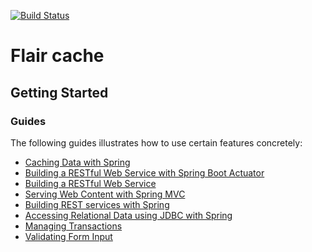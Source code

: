 [![Build Status](https://dev.azure.com/VizCentric/Flair%20BI/_apis/build/status/viz-centric.flair-cache?branchName=master)](https://dev.azure.com/VizCentric/Flair%20BI/_build/latest?definitionId=9&branchName=master)
# Flair cache

## Getting Started

### Guides
The following guides illustrates how to use certain features concretely:

* [Caching Data with Spring](https://spring.io/guides/gs/caching/)
* [Building a RESTful Web Service with Spring Boot Actuator](https://spring.io/guides/gs/actuator-service/)
* [Building a RESTful Web Service](https://spring.io/guides/gs/rest-service/)
* [Serving Web Content with Spring MVC](https://spring.io/guides/gs/serving-web-content/)
* [Building REST services with Spring](https://spring.io/guides/tutorials/bookmarks/)
* [Accessing Relational Data using JDBC with Spring](https://spring.io/guides/gs/relational-data-access/)
* [Managing Transactions](https://spring.io/guides/gs/managing-transactions/)
* [Validating Form Input](https://spring.io/guides/gs/validating-form-input/)

